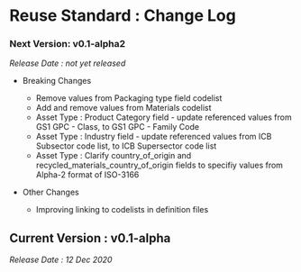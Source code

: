 # Reuse Standard : Change Log

### Next Version:  v0.1-alpha2
_Release Date : not yet released_

* Breaking Changes 
    * Remove values from Packaging type field codelist
    * Add and remove values from  Materials codelist
    * Asset Type : Product Category field - update referenced values from GS1 GPC - Class, to GS1 GPC - Family Code
    * Asset Type : Industry field - update referenced values from ICB Subsector code list, to ICB Supersector code list
    * Asset Type : Clarify country_of_origin and recycled_materials_country_of_origin fields to specifiy values from Alpha-2 format of ISO-3166

* Other Changes
    * Improving linking to codelists in definition files


## Current Version : v0.1-alpha
_Release Date : 12 Dec 2020_

